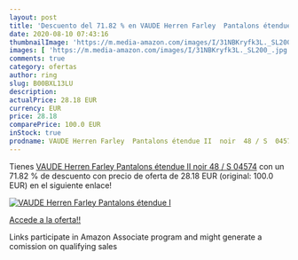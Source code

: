 ```yaml
---
layout: post
title: 'Descuento del 71.82 % en VAUDE Herren Farley  Pantalons étendue I'
date: 2020-08-10 07:43:16
thumbnailImage: 'https://m.media-amazon.com/images/I/31NBKryfk3L._SL200_.jpg'
images: [ 'https://m.media-amazon.com/images/I/31NBKryfk3L._SL200_.jpg' ]
comments: true
category: ofertas
author: ring
slug: B00BXL13LU
description:
actualPrice: 28.18 EUR
currency: EUR
price: 28.18
comparePrice: 100.0 EUR
inStock: true
prodname: VAUDE Herren Farley  Pantalons étendue II  noir  48 / S  04574
---
```


Tienes [VAUDE Herren Farley  Pantalons étendue II  noir  48 / S  04574](https://www.amazon.fr/dp/B00BXL13LU/?tag=tolees0d-21) con un 71.82 % de descuento con precio de oferta de 28.18 EUR (original: 100.0 EUR) en el siguiente enlace!

[![VAUDE Herren Farley  Pantalons étendue I](https://m.media-amazon.com/images/I/31NBKryfk3L._SL200_.jpg)](https://www.amazon.fr/dp/B00BXL13LU/?tag=tolees0d-21)

[Accede a la oferta!!](https://www.amazon.fr/dp/B00BXL13LU/?tag=tolees0d-21)

Links participate in Amazon Associate program and might generate a comission on qualifying sales


